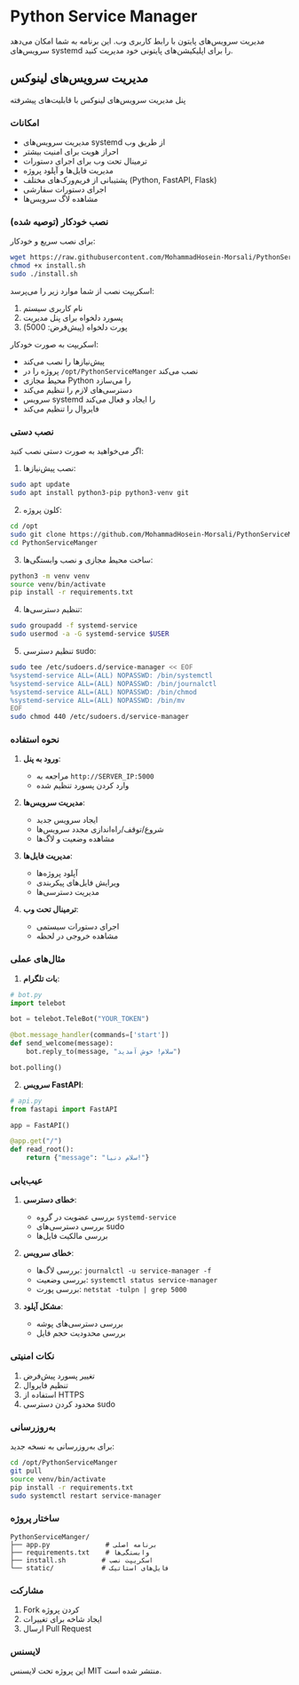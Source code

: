 # Python Service Manager

مدیریت سرویس‌های پایتون با رابط کاربری وب. این برنامه به شما امکان می‌دهد سرویس‌های systemd را برای اپلیکیشن‌های پایتونی خود مدیریت کنید.

## مدیریت سرویس‌های لینوکس
پنل مدیریت سرویس‌های لینوکس با قابلیت‌های پیشرفته

### امکانات
- مدیریت سرویس‌های systemd از طریق وب
- احراز هویت برای امنیت بیشتر
- ترمینال تحت وب برای اجرای دستورات
- مدیریت فایل‌ها و آپلود پروژه
- پشتیبانی از فریم‌ورک‌های مختلف (Python, FastAPI, Flask)
- اجرای دستورات سفارشی
- مشاهده لاگ سرویس‌ها

### نصب خودکار (توصیه شده)
برای نصب سریع و خودکار:
```bash
wget https://raw.githubusercontent.com/MohammadHosein-Morsali/PythonServiceManger/main/install.sh
chmod +x install.sh
sudo ./install.sh
```

اسکریپت نصب از شما موارد زیر را می‌پرسد:
1. نام کاربری سیستم
2. پسورد دلخواه برای پنل مدیریت
3. پورت دلخواه (پیش‌فرض: 5000)

اسکریپت به صورت خودکار:
- پیش‌نیازها را نصب می‌کند
- پروژه را در `/opt/PythonServiceManger` نصب می‌کند
- محیط مجازی Python را می‌سازد
- دسترسی‌های لازم را تنظیم می‌کند
- سرویس systemd را ایجاد و فعال می‌کند
- فایروال را تنظیم می‌کند

### نصب دستی
اگر می‌خواهید به صورت دستی نصب کنید:

1. نصب پیش‌نیازها:
```bash
sudo apt update
sudo apt install python3-pip python3-venv git
```

2. کلون پروژه:
```bash
cd /opt
sudo git clone https://github.com/MohammadHosein-Morsali/PythonServiceManger.git
cd PythonServiceManger
```

3. ساخت محیط مجازی و نصب وابستگی‌ها:
```bash
python3 -m venv venv
source venv/bin/activate
pip install -r requirements.txt
```

4. تنظیم دسترسی‌ها:
```bash
sudo groupadd -f systemd-service
sudo usermod -a -G systemd-service $USER
```

5. تنظیم دسترسی sudo:
```bash
sudo tee /etc/sudoers.d/service-manager << EOF
%systemd-service ALL=(ALL) NOPASSWD: /bin/systemctl
%systemd-service ALL=(ALL) NOPASSWD: /bin/journalctl
%systemd-service ALL=(ALL) NOPASSWD: /bin/chmod
%systemd-service ALL=(ALL) NOPASSWD: /bin/mv
EOF
sudo chmod 440 /etc/sudoers.d/service-manager
```

### نحوه استفاده

1. **ورود به پنل**:
   - مراجعه به `http://SERVER_IP:5000`
   - وارد کردن پسورد تنظیم شده

2. **مدیریت سرویس‌ها**:
   - ایجاد سرویس جدید
   - شروع/توقف/راه‌اندازی مجدد سرویس‌ها
   - مشاهده وضعیت و لاگ‌ها

3. **مدیریت فایل‌ها**:
   - آپلود پروژه‌ها
   - ویرایش فایل‌های پیکربندی
   - مدیریت دسترسی‌ها

4. **ترمینال تحت وب**:
   - اجرای دستورات سیستمی
   - مشاهده خروجی در لحظه

### مثال‌های عملی

1. **بات تلگرام**:
```python
# bot.py
import telebot

bot = telebot.TeleBot("YOUR_TOKEN")

@bot.message_handler(commands=['start'])
def send_welcome(message):
    bot.reply_to(message, "سلام! خوش آمدید")

bot.polling()
```

2. **سرویس FastAPI**:
```python
# api.py
from fastapi import FastAPI

app = FastAPI()

@app.get("/")
def read_root():
    return {"message": "سلام دنیا!"}
```

### عیب‌یابی

1. **خطای دسترسی**:
   - بررسی عضویت در گروه `systemd-service`
   - بررسی دسترسی‌های sudo
   - بررسی مالکیت فایل‌ها

2. **خطای سرویس**:
   - بررسی لاگ‌ها: `journalctl -u service-manager -f`
   - بررسی وضعیت: `systemctl status service-manager`
   - بررسی پورت: `netstat -tulpn | grep 5000`

3. **مشکل آپلود**:
   - بررسی دسترسی‌های پوشه
   - بررسی محدودیت حجم فایل

### نکات امنیتی
1. تغییر پسورد پیش‌فرض
2. تنظیم فایروال
3. استفاده از HTTPS
4. محدود کردن دسترسی sudo

### به‌روزرسانی
برای به‌روزرسانی به نسخه جدید:
```bash
cd /opt/PythonServiceManger
git pull
source venv/bin/activate
pip install -r requirements.txt
sudo systemctl restart service-manager
```

### ساختار پروژه
```
PythonServiceManger/
├── app.py              # برنامه اصلی
├── requirements.txt    # وابستگی‌ها
├── install.sh         # اسکریپت نصب
└── static/            # فایل‌های استاتیک
```

### مشارکت
1. Fork کردن پروژه
2. ایجاد شاخه برای تغییرات
3. ارسال Pull Request

### لایسنس
این پروژه تحت لایسنس MIT منتشر شده است. 